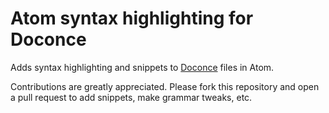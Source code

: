 # Atom syntax highlighting for Doconce #

Adds syntax highlighting and snippets to [Doconce](http://hplgit.github.io/doconce)
files in Atom.

Contributions are greatly appreciated. Please fork this repository and open a
pull request to add snippets, make grammar tweaks, etc.
